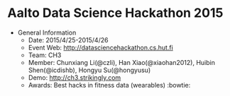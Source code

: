

**Aalto Data Science Hackathon 2015**
==

  - General Information
    - Date:			2015/4/25-2015/4/26
    - Event Web:	http://datasciencehackathon.cs.hut.fi
    - Team: 		CH3
    - Member: 		Chunxiang Li(@czli), Han Xiao(@xiaohan2012), Huibin Shen(@icdishb), Hongyu Su(@hongyusu)
    - Demo:			http://ch3.strikingly.com
    - Awards: 		Best hacks in fitness data (wearables) :bowtie: